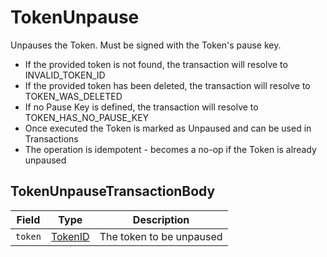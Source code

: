 # TokenUnpause

Unpauses the Token. Must be signed with the Token's pause key.

* If the provided token is not found, the transaction will resolve to INVALID\_TOKEN\_ID
* If the provided token has been deleted, the transaction will resolve to TOKEN\_WAS\_DELETED
* If no Pause Key is defined, the transaction will resolve to TOKEN\_HAS\_NO\_PAUSE\_KEY
* Once executed the Token is marked as Unpaused and can be used in Transactions
* The operation is idempotent - becomes a no-op if the Token is already unpaused

## TokenUnpauseTransactionBody

| Field   | Type                                 | Description              |
| ------- | ------------------------------------ | ------------------------ |
| `token` | [TokenID](../basic-types/tokenid.md) | The token to be unpaused |
